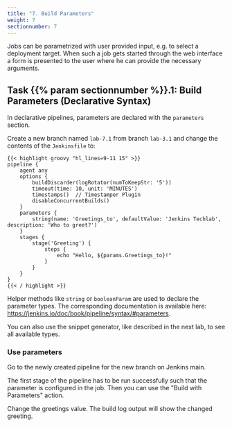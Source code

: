 ```yaml
---
title: "7. Build Parameters"
weight: 7
sectionnumber: 7
---
```



Jobs can be parametrized with user provided input, e.g. to select a deployment target.
When such a job gets started through the web interface a form is presented to the user
where he can provide the necessary arguments.


## Task {{% param sectionnumber %}}.1: Build Parameters (Declarative Syntax)


In declarative pipelines, parameters are declared with the ``parameters`` section.

Create a new branch named ``lab-7.1`` from branch ``lab-3.1`` and change the contents of the ``Jenkinsfile`` to:

```
{{< highlight groovy "hl_lines=9-11 15" >}}
pipeline {
    agent any
    options {
        buildDiscarder(logRotator(numToKeepStr: '5'))
        timeout(time: 10, unit: 'MINUTES')
        timestamps()  // Timestamper Plugin
        disableConcurrentBuilds()
    }
    parameters {
        string(name: 'Greetings_to', defaultValue: 'Jenkins Techlab', description: 'Who to greet?')
    }
    stages {
        stage('Greeting') {
            steps {
                echo "Hello, ${params.Greetings_to}!"
            }
        }
    }
}
{{< / highlight >}}
```

Helper methods like ``string`` or ``booleanParam`` are used to declare the parameter types.
The corresponding documentation is available here: <https://jenkins.io/doc/book/pipeline/syntax/#parameters>.

You can also use the snippet generator, like described in the next lab, to see all available types.


### Use parameters

Go to the newly created pipeline for the new branch on Jenkins main.

The first stage of the pipeline has to be run successfully such that the parameter is configured in the job.
Then you can use the "Build with Parameters" action.

Change the greetings value. The build log output will show the changed greeting.
